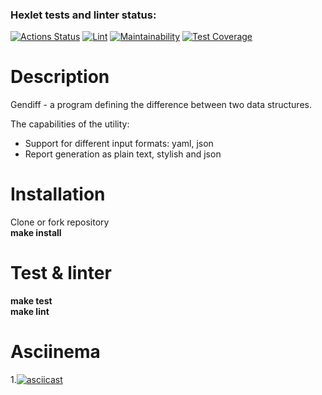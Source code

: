 ### Hexlet tests and linter status:
[![Actions Status](https://github.com/Wenn911/frontend-project-lvl2/workflows/hexlet-check/badge.svg)](https://github.com/Wenn911/frontend-project-lvl2/actions)
[![Lint](https://github.com/Wenn911/frontend-project-lvl2/actions/workflows/CI.yml/badge.svg)](https://github.com/Wenn911/frontend-project-lvl2/actions)
[![Maintainability](https://api.codeclimate.com/v1/badges/866b08ec9bd287500a2a/maintainability)](https://codeclimate.com/github/Wenn911/frontend-project-lvl2/maintainability)
[![Test Coverage](https://api.codeclimate.com/v1/badges/866b08ec9bd287500a2a/test_coverage)](https://codeclimate.com/github/Wenn911/frontend-project-lvl2/test_coverage)

# Description
Gendiff - a program defining the difference between two data structures.

The capabilities of the utility:

* Support for different input formats: yaml, json
* Report generation as plain text, stylish and json

# Installation
Clone or fork repository  
**make install**  

# Test & linter
**make test**  
**make lint**  

# Asciinema

1.[![asciicast](https://asciinema.org/a/CkygRopaLZkPIZOLQ7iwulYHA.svg)](https://asciinema.org/a/CkygRopaLZkPIZOLQ7iwulYHA)